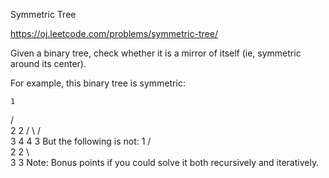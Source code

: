 Symmetric Tree

https://oj.leetcode.com/problems/symmetric-tree/

Given a binary tree, check whether it is a mirror of itself (ie, symmetric around its center).

For example, this binary tree is symmetric:

    1
   / \
  2   2
 / \ / \
3  4 4  3
But the following is not:
    1
   / \
  2   2
   \   \
   3    3
Note:
Bonus points if you could solve it both recursively and iteratively.
